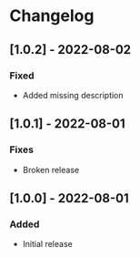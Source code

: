 # Changelog

## [1.0.2] - 2022-08-02
### Fixed
- Added missing description

## [1.0.1] - 2022-08-01
### Fixes
- Broken release

## [1.0.0] - 2022-08-01
### Added
- Initial release
